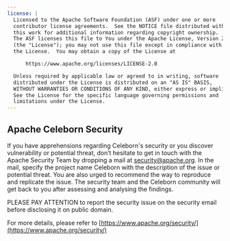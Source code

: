 ```yaml
---
license: |
  Licensed to the Apache Software Foundation (ASF) under one or more
  contributor license agreements.  See the NOTICE file distributed with
  this work for additional information regarding copyright ownership.
  The ASF licenses this file to You under the Apache License, Version 2.0
  (the "License"); you may not use this file except in compliance with
  the License.  You may obtain a copy of the License at

      https://www.apache.org/licenses/LICENSE-2.0

  Unless required by applicable law or agreed to in writing, software
  distributed under the License is distributed on an "AS IS" BASIS,
  WITHOUT WARRANTIES OR CONDITIONS OF ANY KIND, either express or implied.
  See the License for the specific language governing permissions and
  limitations under the License.
---
```


## Apache Celeborn Security

If you have apprehensions regarding Celeborn's security or you discover vulnerability or potential
threat, don’t hesitate to get in touch with the Apache Security Team by dropping a mail 
at security@apache.org. In the mail, specify the project name Celeborn with the description 
of the issue or potential threat. You are also urged to recommend the way to reproduce and 
replicate the issue. The security team and the Celeborn community will get back to you after 
assessing and analysing the findings.

PLEASE PAY ATTENTION to report the security issue on the security email before disclosing it on public domain.

For more details, please refer to [https://www.apache.org/security/](https://www.apache.org/security/)
